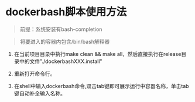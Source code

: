 # dockerbash脚本使用方法

> 前提：系统安装有bash-completion

> 将要进入的容器内包含/bin/bash解释器


1. 在当前项目目录中执行make clean && make all，然后直接执行在release目录中的文件"./dockerbashXXX.install"

2. 重新打开命令行。

3. 在shell中输入dockerbash命令,双击tab键即可展示运行中容器名称，单击tab键自动补全输入名称。